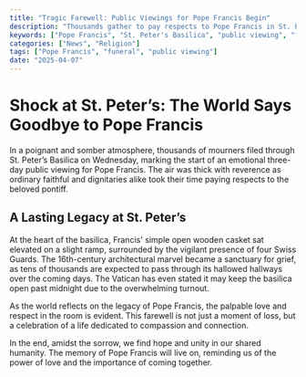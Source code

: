 ```yaml
---
title: "Tragic Farewell: Public Viewings for Pope Francis Begin"
description: "Thousands gather to pay respects to Pope Francis in St. Peter’s Basilica as public viewings start."
keywords: ["Pope Francis", "St. Peter's Basilica", "public viewing", "funeral", "Vatican"]
categories: ["News", "Religion"]
tags: ["Pope Francis", "funeral", "public viewing"]
date: "2025-04-07"
---
```


# Shock at St. Peter’s: The World Says Goodbye to Pope Francis

In a poignant and somber atmosphere, thousands of mourners filed through St. Peter’s Basilica on Wednesday, marking the start of an emotional three-day public viewing for Pope Francis. The air was thick with reverence as ordinary faithful and dignitaries alike took their time paying respects to the beloved pontiff.

## A Lasting Legacy at St. Peter’s

At the heart of the basilica, Francis' simple open wooden casket sat elevated on a slight ramp, surrounded by the vigilant presence of four Swiss Guards. The 16th-century architectural marvel became a sanctuary for grief, as tens of thousands are expected to pass through its hallowed hallways over the coming days. The Vatican has even stated it may keep the basilica open past midnight due to the overwhelming turnout.

As the world reflects on the legacy of Pope Francis, the palpable love and respect in the room is evident. This farewell is not just a moment of loss, but a celebration of a life dedicated to compassion and connection.

In the end, amidst the sorrow, we find hope and unity in our shared humanity. The memory of Pope Francis will live on, reminding us of the power of love and the importance of coming together.